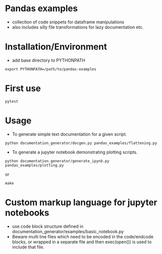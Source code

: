 # Pandas examples
* collection of code snippets for dataframe manipulations
* also includes silly file transformations for lazy documentation etc.

# Installation/Environment
* add base directory to PYTHONPATH
```
export PYTHONPATH=/path/to/pandas-examples
```

# First use
```
pytest
```

# Usage
* To generate simple text documentation for a given script. 
```
python documentation_generator/docgen.py pandas_examples/flattening.py
```
* To generate a jupyter notebook demonstrating plotting scripts. 
```
python documentation_generator/generate_ipynb.py pandas_examples/plotting.py
```
or
```
make
```

# Custom markup language for jupyter notebooks
* use code block structure defined in documentation_generator/examples/basic_notebook.py
* Beware multi line files which need to be encoded in the code/endcode blocks, or wrapped in a separate file and then exec(open()) is used to include that file. 